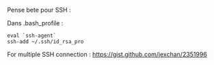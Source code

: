 Pense bete pour SSH :

Dans .bash_profile :
```
eval `ssh-agent`
ssh-add ~/.ssh/id_rsa_pro
```

For multiple SSH connection :
https://gist.github.com/jexchan/2351996
